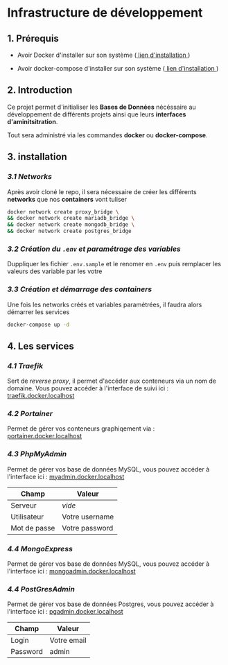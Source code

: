 # Infrastructure de développement

## 1. Prérequis

- Avoir Docker d'installer sur son système ([ lien d'installation ](https://docs.docker.com/engine/install/))

- Avoir docker-compose d'installer sur son système ([ lien d'installation ](https://docs.docker.com/compose/install/))

## 2. Introduction

Ce projet permet d'initialiser les **Bases de Données** nécéssaire au développement de différents projets ainsi que leurs **interfaces d'aminitsitration**.

Tout sera administré via les commandes **docker** ou **docker-compose**.

## 3. installation

### *3.1 Networks*

Après avoir cloné le repo, il sera nécessaire de créer les différents **networks** que nos **containers**  vont tuliser

```bash
docker network create proxy_bridge \
&& docker network create mariadb_bridge \
&& docker network create mongodb_bridge \
&& docker network create postgres_bridge
```

### *3.2 Création du `.env` et paramétrage des variables*

Duppliquer les fichier `.env.sample` et le renomer en `.env` puis remplacer les valeurs des variable par les votre

### *3.3 Création et démarrage des containers*

Une fois les networks créés et variables paramétrées, il faudra alors démarrer les services

```bash
docker-compose up -d
```

## 4. Les services

### *4.1 Traefik*

Sert de *reverse proxy*, il permet d'accéder aux conteneurs via un nom de domaine. 
Vous pouvez accéder à l'interface de suivi ici : [traefik.docker.localhost](http://traefik.docker.localhost)


### *4.2 Portainer*

Permet de gérer vos conteneurs graphiqement via : [portainer.docker.localhost](http://portainer.docker.localhost)

### *4.3 PhpMyAdmin*

Permet de gérer vos base de données MySQL, vous pouvez accéder à l'interface ici : [myadmin.docker.localhost](http://myadmin.docker.localhost)

| Champ        | Valeur           |
| ------------ | ---------------- |
| Serveur      | _vide_           |
| Utilisateur  | Votre username   |
| Mot de passe | Votre password   |

### *4.4 MongoExpress*

Permet de gérer vos base de données MySQL, vous pouvez accéder à l'interface ici : [mongoadmin.docker.localhost](http://mongoadmin.docker.localhost)

### *4.4 PostGresAdmin*

Permet de gérer vos base de données Postgres, vous pouvez accéder à l'interface ici : [pgadmin.docker.localhost](http://pgadmin.docker.localhost)

| Champ    | Valeur              |
| -------- | ------------------- |
| Login    | Votre email         |
| Password | admin               |







